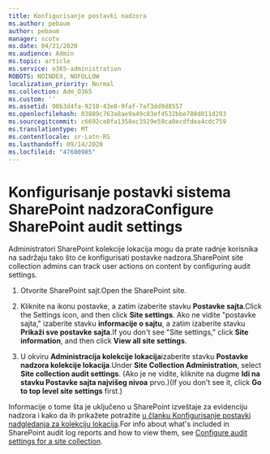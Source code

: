 ```yaml
---
title: Konfigurisanje postavki nadzora
ms.author: pebaum
author: pebaum
manager: scotv
ms.date: 04/21/2020
ms.audience: Admin
ms.topic: article
ms.service: o365-administration
ROBOTS: NOINDEX, NOFOLLOW
localization_priority: Normal
ms.collection: Adm_O365
ms.custom: ''
ms.assetid: 98b3d4fa-9210-43e8-9faf-7af3dd9d8557
ms.openlocfilehash: 03889c763a8ae9a49c83ef4532bbe788d011d293
ms.sourcegitcommit: c6692ce0fa1358ec3529e59ca0ecdfdea4cdc759
ms.translationtype: MT
ms.contentlocale: sr-Latn-RS
ms.lasthandoff: 09/14/2020
ms.locfileid: "47680985"
---
```

# <a name="configure-sharepoint-audit-settings"></a><span data-ttu-id="335fc-102">Konfigurisanje postavki sistema SharePoint nadzora</span><span class="sxs-lookup"><span data-stu-id="335fc-102">Configure SharePoint audit settings</span></span>

<span data-ttu-id="335fc-103">Administratori SharePoint kolekcije lokacija mogu da prate radnje korisnika na sadržaju tako što će konfigurisati postavke nadzora.</span><span class="sxs-lookup"><span data-stu-id="335fc-103">SharePoint site collection admins can track user actions on content by configuring audit settings.</span></span>
  
1. <span data-ttu-id="335fc-104">Otvorite SharePoint sajt.</span><span class="sxs-lookup"><span data-stu-id="335fc-104">Open the SharePoint site.</span></span>
    
2. <span data-ttu-id="335fc-105">Kliknite na ikonu postavke, a zatim izaberite stavku **Postavke sajta**.</span><span class="sxs-lookup"><span data-stu-id="335fc-105">Click the Settings icon, and then click **Site settings**.</span></span> <span data-ttu-id="335fc-106">Ako ne vidite "postavke sajta," izaberite stavku **informacije o sajtu**, a zatim izaberite stavku **Prikaži sve postavke sajta**.</span><span class="sxs-lookup"><span data-stu-id="335fc-106">If you don't see "Site settings," click **Site information**, and then click **View all site settings**.</span></span>
    
3. <span data-ttu-id="335fc-107">U okviru **Administracija kolekcije lokacija**izaberite stavku **Postavke nadzora kolekcije lokacija**.</span><span class="sxs-lookup"><span data-stu-id="335fc-107">Under **Site Collection Administration**, select **Site collection audit settings**.</span></span> <span data-ttu-id="335fc-108">(Ako je ne vidite, kliknite na dugme **Idi na stavku Postavke sajta najvišeg nivoa** prvo.)</span><span class="sxs-lookup"><span data-stu-id="335fc-108">(If you don't see it, click **Go to top level site settings** first.)</span></span> 
    
<span data-ttu-id="335fc-109">Informacije o tome šta je uključeno u SharePoint izveštaje za evidenciju nadzora i kako da ih prikažete potražite [u članku Konfigurisanje postavki nadgledanja za kolekciju lokacija](https://go.microsoft.com/fwlink/?linkid=404050).</span><span class="sxs-lookup"><span data-stu-id="335fc-109">For info about what's included in SharePoint audit log reports and how to view them, see [Configure audit settings for a site collection](https://go.microsoft.com/fwlink/?linkid=404050).</span></span>
  

